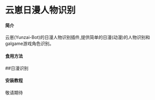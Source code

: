 # 云崽日漫人物识别

#### 简介
云崽(Yunzai-Bot)的日漫人物识别插件,提供简单的日漫(动漫)的人物识别和galgame游戏角色识别。

#### 食用方法
##日漫识别


#### 安装教程

敬请期待